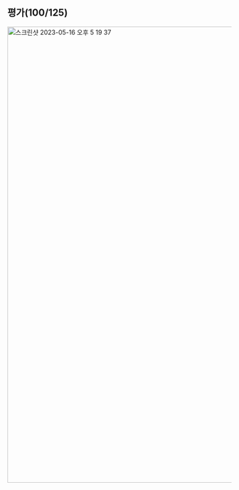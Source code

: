 ## 평가(100/125)
<img width="1023" alt="스크린샷 2023-05-16 오후 5 19 37" src="https://github.com/Ssuamje/42Seoul/assets/105692206/0901872d-45e7-4fdc-a756-a4d4034a6362">
